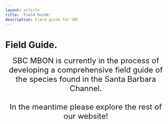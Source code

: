 ```yaml
---
layout: article 
title: 'Field Guide'
description: Field guide for SBC
---
```

<div class="fieldcontainer">
<h1 class="page-header">Field Guide.</h1>
	<p><font size="5px"><center> SBC MBON is currently in the process of developing a comprehensive field guide of the species found in the Santa Barbara Channel. <br><br> In the meantime please explore the rest of our website!</center></font></p>
	
</div>